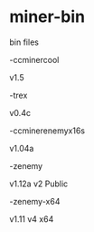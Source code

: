 # miner-bin
bin files


-ccminercool

v1.5

-trex

v0.4c

-ccminerenemyx16s

v1.04a

-zenemy

v1.12a v2 Public

-zenemy-x64

v1.11 v4 x64